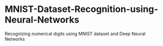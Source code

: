 # MNIST-Dataset-Recognition-using-Neural-Networks
Recognizing numerical digits using MNIST dataset and Deep Neural Networks
